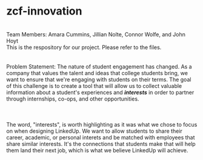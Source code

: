 # zcf-innovation
<br>Team Members: Amara Cummins, Jillian Nolte, Connor Wolfe, and John Hoyt</br>
This is the respository for our project.
Please refer to the files.
<br></br>
<br>Problem Statement: The nature of student engagement has changed. As a company that values the talent and ideas that college students bring, we want to ensure that we're engaging with students on their terms. The goal of this challenge is to create a tool that will allow us to collect valuable information about a student's experiences and <b><i>interests</i></b> in order to partner through internships, co-ops, and other opportunities. </br>
<br></br>
<br>The word, "interests", is worth highlighting as it was what we chose to focus on when designing LinkedUp. We want to allow students to share their career, academic, or personal interets and be matched with employees that share similar interests. It's the connections that students make that will help them land their next job, which is what we believe LinkedUp will achieve.</br>
